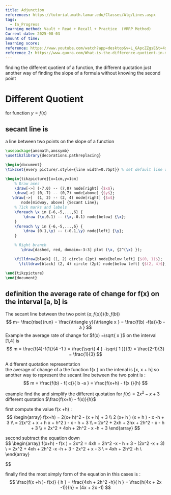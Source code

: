 ```yaml
---
title: Adjunction
references: https://tutorial.math.lamar.edu/Classes/Alg/Lines.aspx
tags:
  - In_Progress
learning method: Vault + Read + Recall + Practice  (VRRP Method)
Current date: 2025-08-03
amount of time: 
learning score: 
reference: https://www.youtube.com/watch?app=desktop&v=L_GApcZZgsE&t=4s&ab_channel=Mario%27sMathTutoring
reference_2: https://www.quora.com/What-is-the-difference-quotient-in-math-useful-for
---
```




finding the different quotient of a function, the different quotation just another way of finding the slope of a formula without knowing the second  point 
# Different Quotient 

for function $y= f(x)$ 

## secant line is 
a line between two points on the slope of a function 

```tikz
\usepackage{amsmath,amssymb}
\usetikzlibrary{decorations.pathreplacing}

\begin{document}
\tikzset{every picture/.style={line width=0.75pt}} % set default line width

\begin{tikzpicture}[x=1cm,y=1cm]
    % Draw axes
    \draw[->] (-7,0) -- (7,0) node[right] {$x$};
    \draw[->] (0,-7) -- (0,7) node[above] {$y$};
   \draw[->]  (1, 2) -- (2, 4) node[right] {$x$}
	   node[midway, above] {Secant Line};
    % Tick marks and labels
    \foreach \x in {-6,-5,...,6} {
        \draw (\x,0.1) -- (\x,-0.1) node[below] {\x};
    }
    \foreach \y in {-6,-5,...,6} {
        \draw (0.1,\y) -- (-0.1,\y) node[left] {\y};
    }

    % Right branch
       \draw[dashed, red, domain=-3:3] plot (\x, {2^(\x) });

    \filldraw[black] (1, 2) circle (2pt) node[below left] {$(0, 1)$}; 
      \filldraw[black] (2, 4) circle (2pt) node[below left] {$(2, 4)$}; 

\end{tikzpicture}
\end{document}

```

## definition the average rate of change for f(x) on the interval [a, b] is 
The secant line between the two point $(a, f(a))  ) (b , f(b))$  
$$
 m=  \frac{rise}{run}  = \frac{\triangle y}{\triangle x }  = \frac{f(b) -f(a)}{b - a }
$$
Example the average rate of change for $f(x)  =\sqrt{ x }$ on the interval [1,4] is 
$$  
m = \frac{f(4)-f(1)}{4 -1 }   = \frac{\sqrt{ 4 } -\sqrt{ 1 }}{3} =
\frac{2-1}{3} = \frac{1}{3}
$$

A different quotation representation  
the average of change of a the function f(x ) on the intenal is [x, x + h] 
so another way to represent the secant line between the two point is : 
$$
m  =  \frac{f(b) -  f( c)}{ b -a }   = \frac{f(x+h) - f(x )}{h}
$$

example find the and simplify the different quotation for $f(x)= 2x^2  - x  + 3$
different   quotation    $\frac{f(x+h) - f(x)}{h}$ 

first compute the value f(x  +h) : 
$$
\begin{array}
f(x+h) = 2(x+ h)^2  - (x + h) + 3   \\
2 (x+ h ) (x + h  )  - x  -h  + 3   \\
= 2(x^2 + x + h x + h^2 )  - x  - h  + 3  \\
= 2x^2 + 2xh + 2hx  + 2h^2 - x - h  + 3  \\
 =   2x^2 + 4xh + 2h^2 - x -h + 3 
\end{array}
$$


second subtract the equation down   
$$
\begin{array}
f(x+h) - f(x )   =    2x^2  = 4xh  + 2h^2  -x - h + 3 - (2x^2 -x + 3)  \\
= 2x^2 + 4xh  + 2h^2  -x -h + 3  - 2x^2  + x  - 3  \\
= 4xh  + 2h^2 -h  \\
\end{array}

$$

finally find  the most simply form of the equation in this cases is : 
$$
\frac{f(x   +h )- f(x)} { h }  = \frac{4xh + 2h^2  -h}{ h }  =  \frac{h(4x + 2x -1)}{h}  = (4x + 2x -1)
$$

